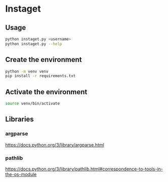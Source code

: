# Instaget

## Usage

```bash
python instaget.py <username>
python instaget.py --help
```

## Create the environment

```bash
python -m venv venv
pip install -r requirements.txt
```

## Activate the environment

```bash
source venv/bin/activate
```

## Libraries

### argparse
https://docs.python.org/3/library/argparse.html

### pathlib
https://docs.python.org/3/library/pathlib.html#correspondence-to-tools-in-the-os-module


